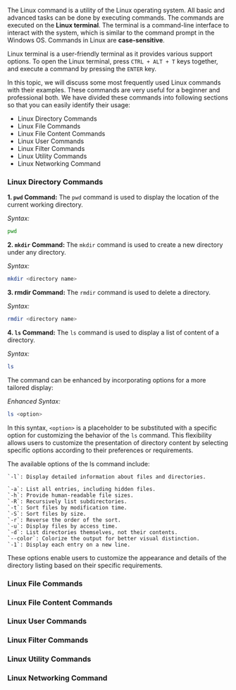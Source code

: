 The Linux command is a utility of the Linux operating system. All basic and advanced tasks can be done by executing commands. The commands are executed on the **Linux terminal**. The terminal is a command-line interface to interact with the system, which is similar to the command prompt in the Windows OS. Commands in Linux are **case-sensitive**.

Linux terminal is a user-friendly terminal as it provides various support options. To open the Linux terminal, press `CTRL + ALT + T` keys together, and execute a command by pressing the `ENTER` key.

In this topic, we will discuss some most frequently used Linux commands with their examples. These commands are very useful for a beginner and professional both. We have divided these commands into following sections so that you can easily identify their usage:

- Linux Directory Commands
- Linux File Commands
- Linux File Content Commands
- Linux User Commands
- Linux Filter Commands
- Linux Utility Commands
- Linux Networking Command

### Linux Directory Commands
**1. `pwd` Command:** The `pwd` command is used to display the location of the current working directory.

*Syntax:*
```bash
pwd
```

**2. `mkdir` Command:** The `mkdir` command is used to create a new directory under any directory.

*Syntax:*
```bash
mkdir <directory name>
```

**3. rmdir Command:** The `rmdir` command is used to delete a directory.

*Syntax:*
```bash
rmdir <directory name>
```

**4. `ls` Command:** The `ls` command is used to display a list of content of a directory.

*Syntax:*
```bash
ls
```

The command can be enhanced by incorporating options for a more tailored display:

*Enhanced Syntax:*
```bash
ls <option>
```

In this syntax, `<option>` is a placeholder to be substituted with a specific option for customizing the behavior of the `ls` command. This flexibility allows users to customize the presentation of directory content by selecting specific options according to their preferences or requirements.

The available options of the ls command include:

    `-l`: Display detailed information about files and directories.
    
    `-a`: List all entries, including hidden files.
    `-h`: Provide human-readable file sizes.
    `-R`: Recursively list subdirectories.
    `-t`: Sort files by modification time.
    `-S`: Sort files by size.
    `-r`: Reverse the order of the sort.
    `-u`: Display files by access time.
    `-d`: List directories themselves, not their contents.
    `--color`: Colorize the output for better visual distinction.
    `-1`: Display each entry on a new line.

These options enable users to customize the appearance and details of the directory listing based on their specific requirements.

### Linux File Commands
### Linux File Content Commands
### Linux User Commands
### Linux Filter Commands
### Linux Utility Commands
### Linux Networking Command













